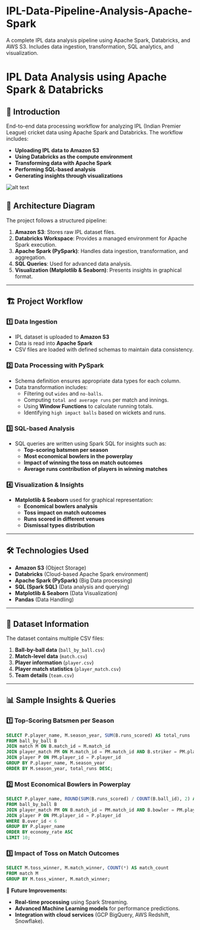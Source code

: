 # IPL-Data-Pipeline-Analysis-Apache-Spark
A complete IPL data analysis pipeline using Apache Spark, Databricks, and AWS S3. Includes data ingestion, transformation, SQL analytics, and visualization.


# IPL Data Analysis using Apache Spark & Databricks

## 📌 Introduction

End-to-end data processing workflow for analyzing IPL (Indian Premier League) cricket data using Apache Spark and Databricks. The workflow includes:

- **Uploading IPL data to Amazon S3**
- **Using Databricks as the compute environment**
- **Transforming data with Apache Spark**
- **Performing SQL-based analysis**
- **Generating insights through visualizations**

![alt text](https://github.com/sahilbishnoi26/IPL-Data-Pipeline-Analysis-Apache-Spark/blob/main/img1.png)

## 📁 Architecture Diagram

The project follows a structured pipeline:

1. **Amazon S3**: Stores raw IPL dataset files.
2. **Databricks Workspace**: Provides a managed environment for Apache Spark execution.
3. **Apache Spark (PySpark)**: Handles data ingestion, transformation, and aggregation.
4. **SQL Queries**: Used for advanced data analysis.
5. **Visualization (Matplotlib & Seaborn)**: Presents insights in graphical format.

---

## 🏗 Project Workflow

### 1️⃣ **Data Ingestion**

- IPL dataset is uploaded to **Amazon S3**
- Data is read into **Apache Spark**
- CSV files are loaded with defined schemas to maintain data consistency.

### 2️⃣ **Data Processing with PySpark**

- Schema definition ensures appropriate data types for each column.
- Data transformation includes:
  - Filtering out `wides` and `no-balls`.
  - Computing `total and average runs` per match and innings.
  - Using **Window Functions** to calculate running totals.
  - Identifying `high impact balls` based on wickets and runs.

### 3️⃣ **SQL-based Analysis**

- SQL queries are written using Spark SQL for insights such as:
  - **Top-scoring batsmen per season**
  - **Most economical bowlers in the powerplay**
  - **Impact of winning the toss on match outcomes**
  - **Average runs contribution of players in winning matches**

### 4️⃣ **Visualization & Insights**

- **Matplotlib & Seaborn** used for graphical representation:
  - **Economical bowlers analysis**
  - **Toss impact on match outcomes**
  - **Runs scored in different venues**
  - **Dismissal types distribution**

---

## 🛠️ Technologies Used

- **Amazon S3** (Object Storage)
- **Databricks** (Cloud-based Apache Spark environment)
- **Apache Spark (PySpark)** (Big Data processing)
- **SQL (Spark SQL)** (Data analysis and querying)
- **Matplotlib & Seaborn** (Data Visualization)
- **Pandas** (Data Handling)

---

## 📂 Dataset Information

The dataset contains multiple CSV files:

1. **Ball-by-ball data** (`ball_by_ball.csv`)
2. **Match-level data** (`match.csv`)
3. **Player information** (`player.csv`)
4. **Player match statistics** (`player_match.csv`)
5. **Team details** (`team.csv`)

---

## 📊 Sample Insights & Queries

### 1️⃣ **Top-Scoring Batsmen per Season**

```sql
SELECT P.player_name, M.season_year, SUM(B.runs_scored) AS total_runs
FROM ball_by_ball B
JOIN match M ON B.match_id = M.match_id
JOIN player_match PM ON M.match_id = PM.match_id AND B.striker = PM.player_id
JOIN player P ON PM.player_id = P.player_id
GROUP BY P.player_name, M.season_year
ORDER BY M.season_year, total_runs DESC;
```

### 2️⃣ **Most Economical Bowlers in Powerplay**

```sql
SELECT P.player_name, ROUND(SUM(B.runs_scored) / COUNT(B.ball_id), 2) AS economy_rate
FROM ball_by_ball B
JOIN player_match PM ON B.match_id = PM.match_id AND B.bowler = PM.player_id
JOIN player P ON PM.player_id = P.player_id
WHERE B.over_id < 6
GROUP BY P.player_name
ORDER BY economy_rate ASC
LIMIT 10;
```

### 3️⃣ **Impact of Toss on Match Outcomes**

```sql
SELECT M.toss_winner, M.match_winner, COUNT(*) AS match_count
FROM match M
GROUP BY M.toss_winner, M.match_winner;
```

📌 **Future Improvements:**

- **Real-time processing** using Spark Streaming.
- **Advanced Machine Learning models** for performance predictions.
- **Integration with cloud services** (GCP BigQuery, AWS Redshift, Snowflake).


